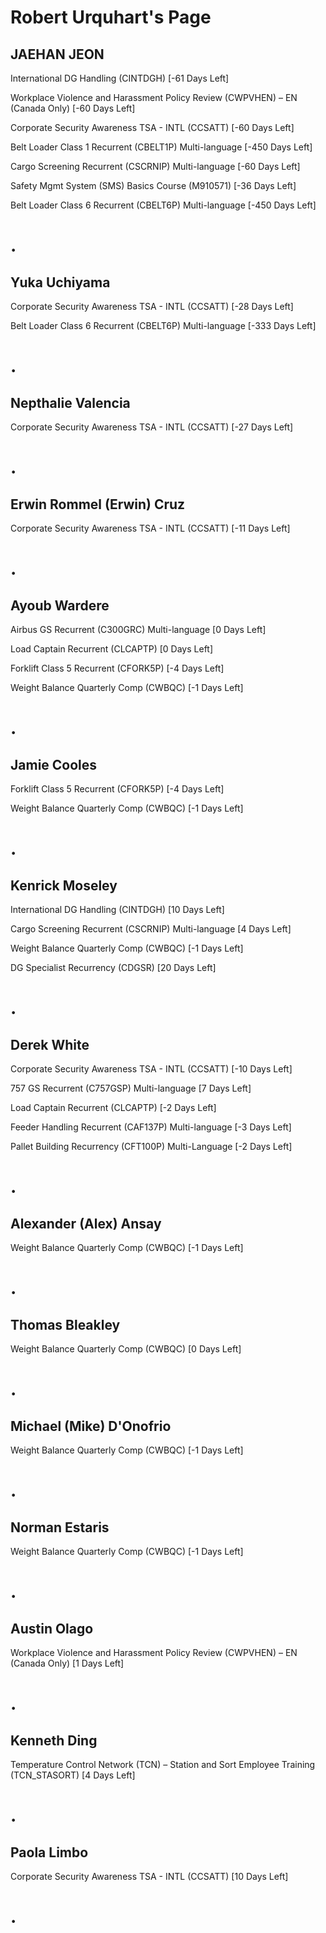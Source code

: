 Robert Urquhart's Page
======================

JAEHAN JEON
-----------


International DG Handling (CINTDGH) [-61 Days Left]


Workplace Violence and Harassment Policy Review (CWPVHEN) – EN (Canada Only) [-60 Days Left]


Corporate Security Awareness TSA - INTL (CCSATT) [-60 Days Left]


Belt Loader Class 1 Recurrent (CBELT1P) Multi-language [-450 Days Left]


Cargo Screening Recurrent (CSCRNIP) Multi-language [-60 Days Left]


Safety Mgmt System (SMS) Basics Course (M910571) [-36 Days Left]


Belt Loader Class 6 Recurrent (CBELT6P) Multi-language [-450 Days Left]

.
=

Yuka Uchiyama
-------------


Corporate Security Awareness TSA - INTL (CCSATT) [-28 Days Left]


Belt Loader Class 6 Recurrent (CBELT6P) Multi-language [-333 Days Left]

.
=

Nepthalie Valencia
------------------


Corporate Security Awareness TSA - INTL (CCSATT) [-27 Days Left]

.
=

Erwin Rommel (Erwin) Cruz
-------------------------


Corporate Security Awareness TSA - INTL (CCSATT) [-11 Days Left]

.
=

Ayoub Wardere
-------------


Airbus GS Recurrent (C300GRC) Multi-language [0 Days Left]


Load Captain Recurrent (CLCAPTP) [0 Days Left]


Forklift Class 5 Recurrent (CFORK5P) [-4 Days Left]


Weight Balance Quarterly Comp (CWBQC) [-1 Days Left]

.
=

Jamie Cooles
------------


Forklift Class 5 Recurrent (CFORK5P) [-4 Days Left]


Weight Balance Quarterly Comp (CWBQC) [-1 Days Left]

.
=

Kenrick Moseley
---------------


International DG Handling (CINTDGH) [10 Days Left]


Cargo Screening Recurrent (CSCRNIP) Multi-language [4 Days Left]


Weight Balance Quarterly Comp (CWBQC) [-1 Days Left]


DG Specialist Recurrency (CDGSR) [20 Days Left]

.
=

Derek White
-----------


Corporate Security Awareness TSA - INTL (CCSATT) [-10 Days Left]


757 GS Recurrent (C757GSP) Multi-language [7 Days Left]


Load Captain Recurrent (CLCAPTP) [-2 Days Left]


Feeder Handling Recurrent (CAF137P) Multi-language [-3 Days Left]


Pallet Building Recurrency (CFT100P) Multi-Language [-2 Days Left]

.
=

Alexander (Alex) Ansay
----------------------


Weight Balance Quarterly Comp (CWBQC) [-1 Days Left]

.
=

Thomas Bleakley
---------------


Weight Balance Quarterly Comp (CWBQC) [0 Days Left]

.
=

Michael (Mike) D'Onofrio
------------------------


Weight Balance Quarterly Comp (CWBQC) [-1 Days Left]

.
=

Norman Estaris
--------------


Weight Balance Quarterly Comp (CWBQC) [-1 Days Left]

.
=

Austin Olago
------------


Workplace Violence and Harassment Policy Review (CWPVHEN) – EN (Canada Only) [1 Days Left]

.
=

Kenneth Ding
------------


Temperature Control Network (TCN) – Station and Sort Employee Training (TCN\_STASORT) [4 Days Left]

.
=

Paola Limbo
-----------


Corporate Security Awareness TSA - INTL (CCSATT) [10 Days Left]

.
=

